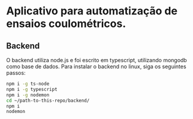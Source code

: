 # Aplicativo para automatização de ensaios coulométricos.

## Backend

O backend utiliza node.js e foi escrito em typescript, utilizando mongodb como base
de dados. Para instalar o backend no linux, siga os seguintes passos:

```bash
npm i -g ts-node
npm i -g typescript
npm i -g nodemon
cd ~/path-to-this-repo/backend/
npm i
nodemon
```

